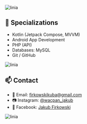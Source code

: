 ![linia](https://www.gify.net/data/media/562/linia-ruchomy-obrazek-0184.gif)
## 📱 Specializations

- Kotlin (Jetpack Compose, MVVM)
- Android App Development
- PHP (API)
- Databases: MySQL
- Git / GitHub


![linia](https://www.gify.net/data/media/562/linia-ruchomy-obrazek-0184.gif)

## 📫 Contact

- 📧 Email: [firkowskikuba@gmail.com](mailto:firkowskikuba@gmail.com)
- 📷 Instagram: [@wacpan_jakub](https://www.instagram.com/wacpan_jakub/#)
- 📘 Facebook: [Jakub Firkowski](https://facebook.com)


![linia](https://www.gify.net/data/media/562/linia-ruchomy-obrazek-0184.gif)


